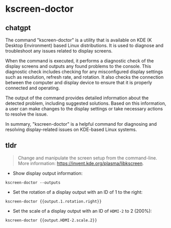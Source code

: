 # kscreen-doctor 
## chatgpt 
The command "kscreen-doctor" is a utility that is available on KDE (K Desktop Environment) based Linux distributions. It is used to diagnose and troubleshoot any issues related to display screens.

When the command is executed, it performs a diagnostic check of the display screens and outputs any found problems to the console. This diagnostic check includes checking for any misconfigured display settings such as resolution, refresh rate, and rotation. It also checks the connection between the computer and display device to ensure that it is properly connected and operating.

The output of the command provides detailed information about the detected problem, including suggested solutions. Based on this information, a user can make changes to the display settings or take necessary actions to resolve the issue.

In summary, "kscreen-doctor" is a helpful command for diagnosing and resolving display-related issues on KDE-based Linux systems. 

## tldr 
 
> Change and manipulate the screen setup from the command-line.
> More information: <https://invent.kde.org/plasma/libkscreen>.

- Show display output information:

`kscreen-doctor --outputs`

- Set the rotation of a display output with an ID of 1 to the right:

`kscreen-doctor {{output.1.rotation.right}}`

- Set the scale of a display output with an ID of `HDMI-2` to 2 (200%):

`kscreen-doctor {{output.HDMI-2.scale.2}}`
